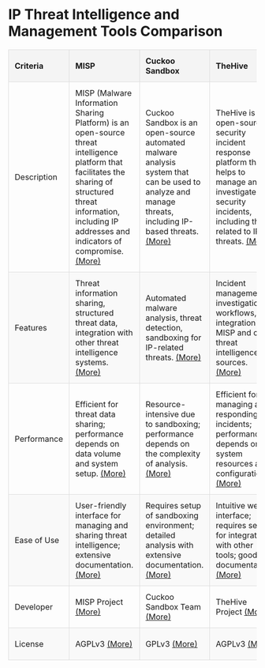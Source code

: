 <!DOCTYPE html>
<html lang="en">
<head>
  <meta charset="UTF-8">
  <meta name="viewport" content="width=device-width, initial-scale=1.0">
  <title>IP Threat Intelligence and Management Tools Comparison</title>
  <style>
    table {
      width: 100%;
      border-collapse: collapse;
      margin: 20px 0;
      font-size: 16px;
      text-align: left;
    }
    th, td {
      padding: 12px;
      border: 1px solid #ddd;
    }
    th {
      background-color: #f4f4f4;
    }
    tr:nth-child(even) {
      background-color: #f9f9f9;
    }
  </style>
</head>
<body>

  <h1>IP Threat Intelligence and Management Tools Comparison</h1>

  <table>
    <thead>
      <tr>
        <th>Criteria</th>
        <th>MISP</th>
        <th>Cuckoo Sandbox</th>
        <th>TheHive</th>
        <th>OpenDXL</th>
        <th>AlienVault OSSIM</th>
      </tr>
    </thead>
    <tbody>
      <tr>
        <td>Description</td>
        <td>MISP (Malware Information Sharing Platform) is an open-source threat intelligence platform that facilitates the sharing of structured threat information, including IP addresses and indicators of compromise. <a href="https://www.misp-project.org/" target="_blank">(More)</a></td>
        <td>Cuckoo Sandbox is an open-source automated malware analysis system that can be used to analyze and manage threats, including IP-based threats. <a href="https://cuckoosandbox.org/" target="_blank">(More)</a></td>
        <td>TheHive is an open-source security incident response platform that helps to manage and investigate security incidents, including those related to IP threats. <a href="https://thehive-project.org/" target="_blank">(More)</a></td>
        <td>OpenDXL (McAfee OpenDXL) is McAfee's open-source platform for integrating security solutions and sharing threat intelligence, including IP-related data. <a href="https://www.mcafee.com/enterprise/en-us/products/opendxl.html" target="_blank">(More)</a></td>
        <td>AlienVault OSSIM is a comprehensive open-source SIEM solution that includes threat intelligence and IP reputation features for threat detection and management. <a href="https://www.alienvault.com/products/ossim" target="_blank">(More)</a></td>
      </tr>
      <tr>
        <td>Features</td>
        <td>Threat information sharing, structured threat data, integration with other threat intelligence systems. <a href="https://www.misp-project.org/" target="_blank">(More)</a></td>
        <td>Automated malware analysis, threat detection, sandboxing for IP-related threats. <a href="https://cuckoosandbox.org/features" target="_blank">(More)</a></td>
        <td>Incident management, investigation workflows, integration with MISP and other threat intelligence sources. <a href="https://thehive-project.org/" target="_blank">(More)</a></td>
        <td>Security integration, threat intelligence sharing, extensible framework. <a href="https://www.mcafee.com/enterprise/en-us/products/opendxl.html" target="_blank">(More)</a></td>
        <td>Threat intelligence integration, log management, security event correlation, incident response. <a href="https://www.alienvault.com/products/ossim/features" target="_blank">(More)</a></td>
      </tr>
      <tr>
        <td>Performance</td>
        <td>Efficient for threat data sharing; performance depends on data volume and system setup. <a href="https://www.misp-project.org/" target="_blank">(More)</a></td>
        <td>Resource-intensive due to sandboxing; performance depends on the complexity of analysis. <a href="https://cuckoosandbox.org/docs" target="_blank">(More)</a></td>
        <td>Efficient for managing and responding to incidents; performance depends on system resources and configuration. <a href="https://thehive-project.org/" target="_blank">(More)</a></td>
        <td>Scalable platform; performance depends on deployment and integration. <a href="https://www.mcafee.com/enterprise/en-us/products/opendxl.html" target="_blank">(More)</a></td>
        <td>Scalable SIEM solution; performance depends on deployment size and configuration. <a href="https://www.alienvault.com/products/ossim" target="_blank">(More)</a></td>
      </tr>
      <tr>
        <td>Ease of Use</td>
        <td>User-friendly interface for managing and sharing threat intelligence; extensive documentation. <a href="https://www.misp-project.org/" target="_blank">(More)</a></td>
        <td>Requires setup of sandboxing environment; detailed analysis with extensive documentation. <a href="https://cuckoosandbox.org/docs" target="_blank">(More)</a></td>
        <td>Intuitive web interface; requires setup for integration with other tools; good documentation. <a href="https://thehive-project.org/" target="_blank">(More)</a></td>
        <td>Flexible and powerful integration capabilities; good documentation. <a href="https://www.mcafee.com/enterprise/en-us/products/opendxl.html" target="_blank">(More)</a></td>
        <td>Comprehensive but may require significant setup and configuration; good documentation. <a href="https://www.alienvault.com/products/ossim" target="_blank">(More)</a></td>
      </tr>
      <tr>
        <td>Developer</td>
        <td>MISP Project <a href="https://www.misp-project.org/" target="_blank">(More)</a></td>
        <td>Cuckoo Sandbox Team <a href="https://cuckoosandbox.org/" target="_blank">(More)</a></td>
        <td>TheHive Project <a href="https://thehive-project.org/" target="_blank">(More)</a></td>
        <td>McAfee <a href="https://www.mcafee.com/enterprise/en-us/products/opendxl.html" target="_blank">(More)</a></td>
        <td>AT&T Cybersecurity <a href="https://www.alienvault.com/" target="_blank">(More)</a></td>
      </tr>
      <tr>
        <td>License</td>
        <td>AGPLv3 <a href="https://www.misp-project.org/" target="_blank">(More)</a></td>
        <td>GPLv3 <a href="https://cuckoosandbox.org/docs" target="_blank">(More)</a></td>
        <td>AGPLv3 <a href="https://thehive-project.org/" target="_blank">(More)</a></td>
        <td>Apache 2.0 <a href="https://www.mcafee.com/enterprise/en-us/products/opendxl.html" target="_blank">(More)</a></td>
        <td>GPLv2 <a href="https://www.alienvault.com/products/ossim" target="_blank">(More)</a></td>
      </tr>
    </tbody>
  </table>
</body>
</html>
